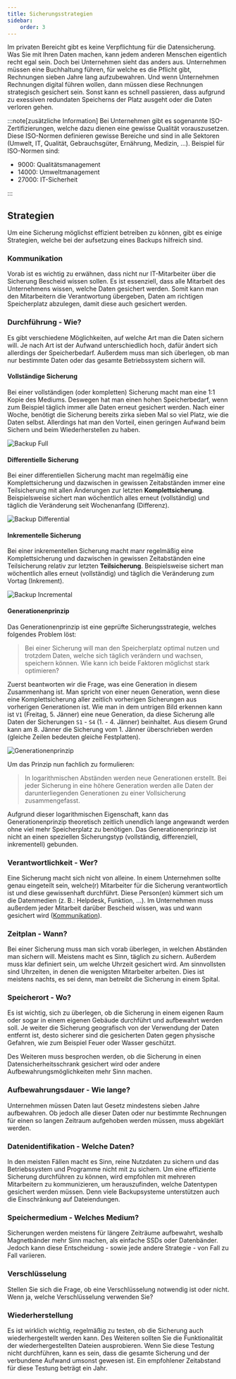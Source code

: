 ```yaml
---
title: Sicherungsstrategien
sidebar:
    order: 3
---
```


Im privaten Bereicht gibt es keine Verpflichtung für die Datensicherung. Was Sie mit Ihren Daten machen, kann jedem anderen Menschen eigentlich recht egal sein. Doch bei Unternehmen sieht das anders aus. Unternehmen müssen eine Buchhaltung führen, für welche es die Pflicht gibt, Rechnungen sieben Jahre lang aufzubewahren. Und wenn Unternehmen Rechnungen digital führen wollen, dann müssen diese Rechnungen strategisch gesichert sein. Sonst kann es schnell passieren, dass aufgrund zu exessiven redundaten Speicherns der Platz ausgeht oder die Daten verloren gehen.

:::note[zusätzliche Information]
Bei Unternehmen gibt es sogenannte ISO-Zertifizierungen, welche dazu dienen eine gewisse Qualität vorauszusetzen. Diese ISO-Normen definieren gewisse Bereiche und sind in alle Sektoren (Umwelt, IT, Qualität, Gebrauchsgüter, Ernährung, Medizin, ...). Beispiel für ISO-Normen sind:

-   9000: Qualitätsmanagement
-   14000: Umweltmanagement
-   27000: IT-Sicherheit

:::

## Strategien

Um eine Sicherung möglichst effizient betreiben zu können, gibt es einige Strategien, welche bei der aufsetzung eines Backups hilfreich sind.

### Kommunikation

Vorab ist es wichtig zu erwähnen, dass nicht nur IT-Mitarbeiter über die Sicherung Bescheid wissen sollen. Es ist essenziell, dass alle Mitarbeit des Unternehmens wissen, welche Daten gesichert werden. Somit kann man den Mitarbeitern die Verantwortung übergeben, Daten am richtigen Speicherplatz abzulegen, damit diese auch gesichert werden.

### Durchführung - Wie?

Es gibt verschiedene Möglichkeiten, auf welche Art man die Daten sichern will. Je nach Art ist der Aufwand unterschiedlich hoch, dafür ändert sich allerdings der Speicherbedarf. Außerdem muss man sich überlegen, ob man nur bestimmte Daten oder das gesamte Betriebssystem sichern will.

#### Vollständige Sicherung

Bei einer vollständigen (oder kompletten) Sicherung macht man eine 1:1 Kopie des Mediums. Deswegen hat man einen hohen Speicherbedarf, wenn zum Beispiel täglich immer alle Daten erneut gesichert werden. Nach einer Woche, benötigt die Sicherung bereits zirka sieben Mal so viel Platz, wie die Daten selbst. Allerdings hat man den Vorteil, einen geringen Aufwand beim Sichern und beim Wiederherstellen zu haben.

![Backup Full](../../../../assets/system_integration_and_infrastructure/backup-full.png)

#### Differentielle Sicherung

Bei einer differentiellen Sicherung macht man regelmäßig eine Komplettsicherung und dazwischen in gewissen Zeitabständen immer eine Teilsicherung mit allen Änderungen zur letzten **Komplettsicherung**. Beispielsweise sichert man wöchentlich alles erneut (vollständig) und täglich die Veränderung seit Wochenanfang (Differenz).

![Backup Differential](../../../../assets/system_integration_and_infrastructure/backup-differential.png)

#### Inkrementelle Sicherung

Bei einer inkrementellen Sicherung macht manr regelmäßig eine Komplettsicherung und dazwischen in gewissen Zeitabständen eine Teilsicherung relativ zur letzten **Teilsicherung**. Beispielsweise sichert man wöchentlich alles erneut (vollständig) und täglich die Veränderung zum Vortag (Inkrement).

![Backup Incremental](../../../../assets/system_integration_and_infrastructure/backup-incremental.png)

#### Generationenprinzip

Das Generationenprinzip ist eine geprüfte Sicherungsstrategie, welches folgendes Problem löst:

> Bei einer Sicherung will man den Speicherplatz optimal nutzen und trotzdem Daten, welche sich täglich verändern und wachsen, speichern können. Wie kann ich beide Faktoren möglichst stark optimieren?

Zuerst beantworten wir die Frage, was eine Generation in diesem Zusammenhang ist. Man spricht von einer neuen Generation, wenn diese eine Komplettsicherung aller zeitlich vorherigen Sicherungen aus vorherigen Generationen ist. Wie man in dem untrigen Bild erkennen kann ist `V1` (Freitag, 5. Jänner) eine neue Generation, da diese Sicherung alle Daten der Sicherungen `S1` - `S4` (1. - 4. Jänner) beinhaltet. Aus diesem Grund kann am 8. Jänner die Sicherung vom 1. Jänner überschrieben werden (gleiche Zeilen bedeuten gleiche Festplatten).

![Generationenprinzip](../../../../assets/system_integration_and_infrastructure/generationenprinzip.png)

Um das Prinzip nun fachlich zu formulieren:

> In logarithmischen Abständen werden neue Generationen erstellt. Bei jeder Sicherung in eine höhere Generation werden alle Daten der darunterliegenden Generationen zu einer Vollsicherung zusammengefasst.

Aufgrund dieser logarithmischen Eigenschaft, kann das Generationenprinzip theoretisch zeitlich unendlich lange angewandt werden ohne viel mehr Speicherplatz zu benötigen. Das Generationenprinzip ist nicht an einen speziellen Sicherungstyp (vollständig, differenziell, inkrementell) gebunden.

### Verantwortlichkeit - Wer?

Eine Sicherung macht sich nicht von alleine. In einem Unternehmen sollte genau eingeteilt sein, welche(r) Mitarbeiter für die Sicherung verantwortlich ist und diese gewissenhaft durchführt. Diese Person(en) kümmert sich um die Datenmedien (z. B.: Helpdesk, Funktion, ...). Im Unternehmen muss außerdem jeder Mitarbeit darüber Bescheid wissen, was und wann gesichert wird ([Kommunikation](#kommunikation)).

### Zeitplan - Wann?

Bei einer Sicherung muss man sich vorab überlegen, in welchen Abständen man sichern will. Meistens macht es Sinn, täglich zu sichern. Außerdem muss klar definiert sein, um welche Uhrzeit gesichert wird. Am sinnvollsten sind Uhrzeiten, in denen die wenigsten Mitarbeiter arbeiten. Dies ist meistens nachts, es sei denn, man betreibt die Sicherung in einem Spital.

### Speicherort - Wo?

Es ist wichtig, sich zu überlegen, ob die Sicherung in einem eigenen Raum oder sogar in einem eigenen Gebäude durchführt und aufbewahrt werden soll. Je weiter die Sicherung geografisch von der Verwendung der Daten entfernt ist, desto sicherer sind die gesicherten Daten gegen physische Gefahren, wie zum Beispiel Feuer oder Wasser geschützt.

Des Weiteren muss besprochen werden, ob die Sicherung in einen Datensicherheitsschrank gesichert wird oder andere Aufbewahrungsmöglichkeiten mehr Sinn machen.

### Aufbewahrungsdauer - Wie lange?

Unternehmen müssen Daten laut Gesetz mindestens sieben Jahre aufbewahren. Ob jedoch alle dieser Daten oder nur bestimmte Rechnungen für einen so langen Zeitraum aufgehoben werden müssen, muss abgeklärt werden.

### Datenidentifikation - Welche Daten?

In den meisten Fällen macht es Sinn, reine Nutzdaten zu sichern und das Betriebssystem und Programme nicht mit zu sichern. Um eine effiziente Sicherung durchführen zu können, wird empfohlen mit mehreren Mitarbeitern zu kommunizieren, um herauszufinden, welche Datentypen gesichert werden müssen. Denn viele Backupsysteme unterstützen auch die Einschränkung auf Dateiendungen.

### Speichermedium - Welches Medium?

Sicherungen werden meistens für längere Zeiträume aufbewahrt, weshalb Magnetbänder mehr Sinn machen, als einfache SSDs oder Datenbänder. Jedoch kann diese Entscheidung - sowie jede andere Strategie - von Fall zu Fall variieren.

### Verschlüsselung

Stellen Sie sich die Frage, ob eine Verschlüsselung notwendig ist oder nicht. Wenn ja, welche Verschlüsselung verwenden Sie?

### Wiederherstellung

Es ist wirklich wichtig, regelmäßig zu testen, ob die Sicherung auch wiederhergestellt werden kann. Des Weiteren sollten Sie die Funktionalität der wiederhergestellten Dateien ausprobieren. Wenn Sie diese Testung nicht durchführen, kann es sein, dass die gesamte Sicherung und der verbundene Aufwand umsonst gewesen ist. Ein empfohlener Zeitabstand für diese Testung beträgt ein Jahr.
